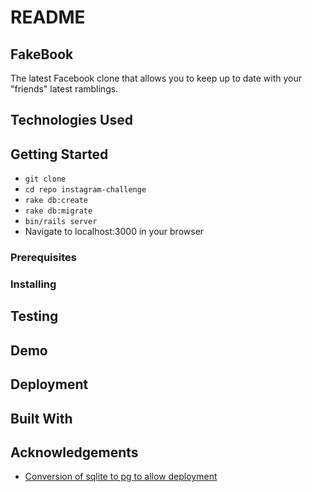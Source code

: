 # README

FakeBook 
---------
The latest Facebook clone that allows you to keep up to date with your "friends" latest ramblings. 

## Technologies Used

## Getting Started
* `git clone `
* `cd repo instagram-challenge`
* `rake db:create`
* `rake db:migrate`
* `bin/rails server`
* Navigate to localhost:3000 in your browser

### Prerequisites

### Installing

## Testing 

## Demo

## Deployment

## Built With

## Acknowledgements
* [Conversion of sqlite to pg to allow deployment](https://www.daveferrara1.com/ruby-in-rails-switch-from-sqlite3-to-postgres/)